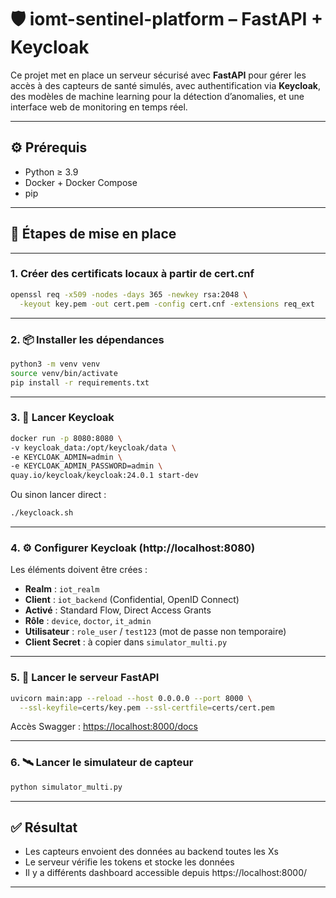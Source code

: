# 🛡️ iomt-sentinel-platform – FastAPI + Keycloak

Ce projet met en place un serveur sécurisé avec **FastAPI** pour gérer les accès à des capteurs de santé simulés, avec authentification via **Keycloak**, des modèles de machine learning pour la détection d’anomalies, et une interface web de monitoring en temps réel.

---

## ⚙️ Prérequis

- Python ≥ 3.9
- Docker + Docker Compose
- pip

---

## 🚀 Étapes de mise en place

---

### 1. Créer des certificats locaux à partir de cert.cnf

```bash
openssl req -x509 -nodes -days 365 -newkey rsa:2048 \
  -keyout key.pem -out cert.pem -config cert.cnf -extensions req_ext
```

---

### 2. 📦 Installer les dépendances

```bash
python3 -m venv venv
source venv/bin/activate
pip install -r requirements.txt
```

---

### 3. 🔐 Lancer Keycloak

```bash
docker run -p 8080:8080 \
-v keycloak_data:/opt/keycloak/data \
-e KEYCLOAK_ADMIN=admin \
-e KEYCLOAK_ADMIN_PASSWORD=admin \
quay.io/keycloak/keycloak:24.0.1 start-dev
```

Ou sinon lancer direct :

```bash
./keycloack.sh
```

---

### 4. ⚙️ Configurer Keycloak (http://localhost:8080)

Les éléments doivent être crées :
- **Realm** : `iot_realm`
- **Client** : `iot_backend` (Confidential, OpenID Connect)
- **Activé** : Standard Flow, Direct Access Grants
- **Rôle** : `device`, `doctor`, `it_admin`
- **Utilisateur** : `role_user` / `test123` (mot de passe non temporaire)
- **Client Secret** : à copier dans `simulator_multi.py`

---

### 5. 🚀 Lancer le serveur FastAPI

```bash
uvicorn main:app --reload --host 0.0.0.0 --port 8000 \
  --ssl-keyfile=certs/key.pem --ssl-certfile=certs/cert.pem
```

Accès Swagger : [https://localhost:8000/docs](https://localhost:8000/docs)

---

### 6. 🛰️ Lancer le simulateur de capteur

```bash
python simulator_multi.py
```

---

## ✅ Résultat

- Les capteurs envoient des données au backend toutes les Xs
- Le serveur vérifie les tokens et stocke les données
- Il y a différents dashboard accessible depuis https://localhost:8000/

---
